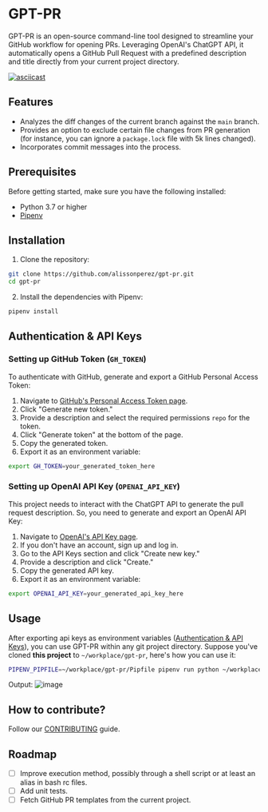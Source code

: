 # GPT-PR

GPT-PR is an open-source command-line tool designed to streamline your GitHub workflow for opening PRs. Leveraging OpenAI's ChatGPT API, it automatically opens a GitHub Pull Request with a predefined description and title directly from your current project directory.

[![asciicast](https://asciinema.org/a/u0PwZlNjAGZcdXPPrjf84wj2A.svg)](https://asciinema.org/a/u0PwZlNjAGZcdXPPrjf84wj2A)

## Features

- Analyzes the diff changes of the current branch against the `main` branch.
- Provides an option to exclude certain file changes from PR generation (for instance, you can ignore a `package.lock` file with 5k lines changed).
- Incorporates commit messages into the process.

## Prerequisites

Before getting started, make sure you have the following installed:

- Python 3.7 or higher
- [Pipenv](https://pipenv.pypa.io/en/latest/)

## Installation

1. Clone the repository:

```bash
git clone https://github.com/alissonperez/gpt-pr.git
cd gpt-pr
```

2. Install the dependencies with Pipenv:

```bash
pipenv install
```

## Authentication & API Keys

### Setting up GitHub Token (`GH_TOKEN`)

To authenticate with GitHub, generate and export a GitHub Personal Access Token:

1. Navigate to [GitHub's Personal Access Token page](https://github.com/settings/tokens).
2. Click "Generate new token."
3. Provide a description and select the required permissions `repo` for the token.
4. Click "Generate token" at the bottom of the page.
5. Copy the generated token.
6. Export it as an environment variable:

```bash
export GH_TOKEN=your_generated_token_here
```

### Setting up OpenAI API Key (`OPENAI_API_KEY`)

This project needs to interact with the ChatGPT API to generate the pull request description. So, you need to generate and export an OpenAI API Key:

1. Navigate to [OpenAI's API Key page](https://platform.openai.com/signup).
2. If you don't have an account, sign up and log in.
3. Go to the API Keys section and click "Create new key."
4. Provide a description and click "Create."
5. Copy the generated API key.
6. Export it as an environment variable:

```bash
export OPENAI_API_KEY=your_generated_api_key_here
```

## Usage

After exporting api keys as environment variables ([Authentication & API Keys](#authentication--api-keys)), you can use GPT-PR within any git project directory. Suppose you've cloned **this project** to `~/workplace/gpt-pr`, here's how you can use it:

```bash
PIPENV_PIPFILE=~/workplace/gpt-pr/Pipfile pipenv run python ~/workplace/gpt-pr/main.py
```

Output:
![image](https://github.com/alissonperez/gpt-pr/assets/756802/5ad932e0-dd3c-4cce-b5e0-c88bd8210189)

## How to contribute?

Follow our [CONTRIBUTING](./CONTRIBUTING.md) guide.

## Roadmap

- [ ] Improve execution method, possibly through a shell script or at least an alias in bash rc files.
- [ ] Add unit tests.
- [ ] Fetch GitHub PR templates from the current project.
